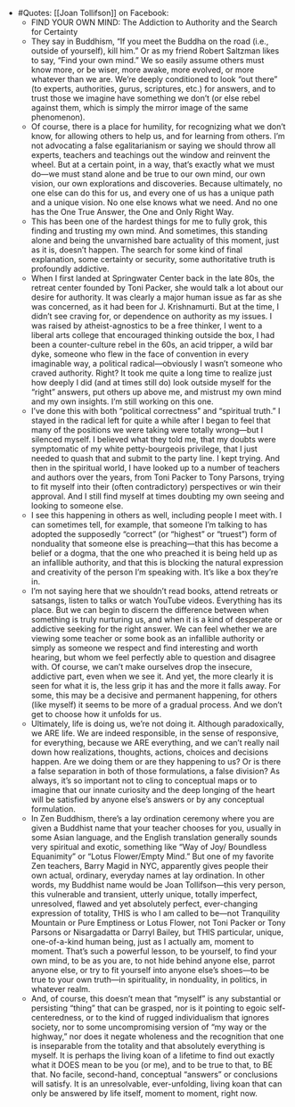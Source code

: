 - #Quotes: [[Joan Tollifson]] on Facebook:
    - FIND YOUR OWN MIND: The Addiction to Authority and the Search for Certainty
    - They say in Buddhism, “If you meet the Buddha on the road (i.e., outside of yourself), kill him.” Or as my friend Robert Saltzman likes to say, “Find your own mind.” We so easily assume others must know more, or be wiser, more awake, more evolved, or more whatever than we are. We’re deeply conditioned to look “out there” (to experts, authorities, gurus, scriptures, etc.) for answers, and to trust those we imagine have something we don’t (or else rebel against them, which is simply the mirror image of the same phenomenon). 
    - Of course, there is a place for humility, for recognizing what we don’t know, for allowing others to help us, and for learning from others. I’m not advocating a false egalitarianism or saying we should throw all experts, teachers and teachings out the window and reinvent the wheel. But at a certain point, in a way, that’s exactly what we must do—we must stand alone and be true to our own mind, our own vision, our own explorations and discoveries. Because ultimately, no one else can do this for us, and every one of us has a unique path and a unique vision. No one else knows what we need. And no one has the One True Answer, the One and Only Right Way. 
    - This has been one of the hardest things for me to fully grok, this finding and trusting my own mind. And sometimes, this standing alone and being the unvarnished bare actuality of this moment, just as it is, doesn’t happen. The search for some kind of final explanation, some certainty or security, some authoritative truth is profoundly addictive. 
    - When I first landed at Springwater Center back in the late 80s, the retreat center founded by Toni Packer, she would talk a lot about our desire for authority. It was clearly a major human issue as far as she was concerned, as it had been for J. Krishnamurti. But at the time, I didn’t see craving for, or dependence on authority as my issues. I was raised by atheist-agnostics to be a free thinker, I went to a liberal arts college that encouraged thinking outside the box, I had been a counter-culture rebel in the 60s, an acid tripper, a wild bar dyke, someone who flew in the face of convention in every imaginable way, a political radical—obviously I wasn’t someone who craved authority. Right? It took me quite a long time to realize just how deeply I did (and at times still do) look outside myself for the “right” answers, put others up above me, and mistrust my own mind and my own insights. I’m still working on this one. 
    - I’ve done this with both “political correctness” and “spiritual truth.” I stayed in the radical left for quite a while after I began to feel that many of the positions we were taking were totally wrong—but I silenced myself. I believed what they told me, that my doubts were symptomatic of my white petty-bourgeois privilege, that I just needed to quash that and submit to the party line. I kept trying. And then in the spiritual world, I have looked up to a number of teachers and authors over the years, from Toni Packer to Tony Parsons, trying to fit myself into their (often contradictory) perspectives or win their approval. And I still find myself at times doubting my own seeing and looking to someone else. 
    - I see this happening in others as well, including people I meet with. I can sometimes tell, for example, that someone I’m talking to has adopted the supposedly “correct” (or “highest” or “truest”) form of nonduality that someone else is preaching—that this has become a belief or a dogma, that the one who preached it is being held up as an infallible authority, and that this is blocking the natural expression and creativity of the person I’m speaking with. It’s like a box they’re in. 
    - I’m not saying here that we shouldn’t read books, attend retreats or satsangs, listen to talks or watch YouTube videos. Everything has its place. But we can begin to discern the difference between when something is truly nurturing us, and when it is a kind of desperate or addictive seeking for the right answer. We can feel whether we are viewing some teacher or some book as an infallible authority or simply as someone we respect and find interesting and worth hearing, but whom we feel perfectly able to question and disagree with. Of course, we can’t make ourselves drop the insecure, addictive part, even when we see it. And yet, the more clearly it is seen for what it is, the less grip it has and the more it falls away. For some, this may be a decisive and permanent happening, for others (like myself) it seems to be more of a gradual process. And we don’t get to choose how it unfolds for us. 
    - Ultimately, life is doing us, we’re not doing it. Although paradoxically, we ARE life. We are indeed responsible, in the sense of responsive, for everything, because we ARE everything, and we can’t really nail down how realizations, thoughts, actions, choices and decisions happen. Are we doing them or are they happening to us? Or is there a false separation in both of those formulations, a false division? As always, it’s so important not to cling to conceptual maps or to imagine that our innate curiosity and the deep longing of the heart will be satisfied by anyone else’s answers or by any conceptual formulation. 
    - In Zen Buddhism, there’s a lay ordination ceremony where you are given a Buddhist name that your teacher chooses for you, usually in some Asian language, and the English translation generally sounds very spiritual and exotic, something like “Way of Joy/ Boundless Equanimity” or “Lotus Flower/Empty Mind.” But one of my favorite Zen teachers, Barry Magid in NYC, apparently gives people their own actual, ordinary, everyday names at lay ordination. In other words, my Buddhist name would be Joan Tollifson—this very person, this vulnerable and transient, utterly unique, totally imperfect, unresolved, flawed and yet absolutely perfect, ever-changing expression of totality, THIS is who I am called to be—not Tranquility Mountain or Pure Emptiness or Lotus Flower, not Toni Packer or Tony Parsons or Nisargadatta or Darryl Bailey, but THIS particular, unique, one-of-a-kind human being, just as I actually am, moment to moment. That’s such a powerful lesson, to be yourself, to find your own mind, to be as you are, to not hide behind anyone else, parrot anyone else, or try to fit yourself into anyone else’s shoes—to be true to your own truth—in spirituality, in nonduality, in politics, in whatever realm. 
    - And, of course, this doesn’t mean that “myself” is any substantial or persisting “thing” that can be grasped, nor is it pointing to egoic self-centeredness, or to the kind of rugged individualism that ignores society, nor to some uncompromising version of “my way or the highway,” nor does it negate wholeness and the recognition that one is inseparable from the totality and that absolutely everything is myself. It is perhaps the living koan of a lifetime to find out exactly what it DOES mean to be you (or me), and to be true to that, to BE that. No facile, second-hand, conceptual “answers” or conclusions will satisfy. It is an unresolvable, ever-unfolding, living koan that can only be answered by life itself, moment to moment, right now.
